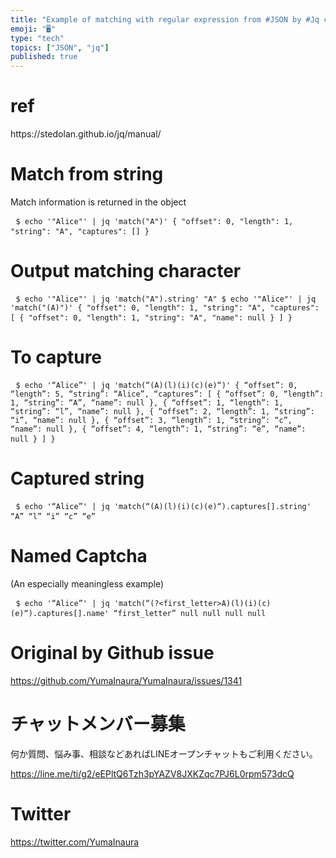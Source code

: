 ```yaml
---
title: "Example of matching with regular expression from #JSON by #Jq command"
emoji: "🖥"
type: "tech"
topics: ["JSON", "jq"]
published: true
---
```


<h1> ref </h1><p> https://stedolan.github.io/jq/manual/ </p><h1> Match from string </h1><p> Match information is returned in the object </p><pre> <code>$ echo &#39;&quot;Alice&quot;&#39; | jq &#39;match(&quot;A&quot;)&#39; { &quot;offset&quot;: 0, &quot;length&quot;: 1, &quot;string&quot;: &quot;A&quot;, &quot;captures&quot;: [] }</code> </pre><h1> Output matching character </h1><pre> <code>$ echo &#39;&quot;Alice&quot;&#39; | jq &#39;match(&quot;A&quot;).string&#39; &quot;A&quot; $ echo &#39;&quot;Alice&quot;&#39; | jq &#39;match(&quot;(A)&quot;)&#39; { &quot;offset&quot;: 0, &quot;length&quot;: 1, &quot;string&quot;: &quot;A&quot;, &quot;captures&quot;: [ { &quot;offset&quot;: 0, &quot;length&quot;: 1, &quot;string&quot;: &quot;A&quot;, &quot;name&quot;: null } ] }</code> </pre><h1> To capture </h1><pre> <code>$ echo &#39;“Alice”&#39; | jq &#39;match(“(A)(l)(i)(c)(e)“)&#39; { “offset”: 0, “length”: 5, “string”: “Alice”, “captures”: [ { “offset”: 0, “length”: 1, “string”: “A”, “name”: null }, { “offset”: 1, “length”: 1, “string”: “l”, “name”: null }, { “offset”: 2, “length”: 1, “string”: “i”, “name”: null }, { “offset”: 3, “length”: 1, “string”: “c”, “name”: null }, { “offset”: 4, “length”: 1, “string”: “e”, “name”: null } ] }</code> </pre><h1> Captured string </h1><pre> <code>$ echo &#39;“Alice”&#39; | jq &#39;match(“(A)(l)(i)(c)(e)“).captures[].string&#39; “A” “l” “i” “c” “e”</code> </pre><h1> Named Captcha </h1><p> (An especially meaningless example) </p><pre> <code>$ echo &#39;“Alice”&#39; | jq &#39;match(“(?&lt;first_letter&gt;A)(l)(i)(c)(e)“).captures[].name&#39; “first_letter” null null null null</code> </pre>

# Original by Github issue

https://github.com/YumaInaura/YumaInaura/issues/1341








<!-- Update From Qiita API -->

# チャットメンバー募集


何か質問、悩み事、相談などあればLINEオープンチャットもご利用ください。

https://line.me/ti/g2/eEPltQ6Tzh3pYAZV8JXKZqc7PJ6L0rpm573dcQ





# Twitter


https://twitter.com/YumaInaura


<!-- Update From Qiita API -->


